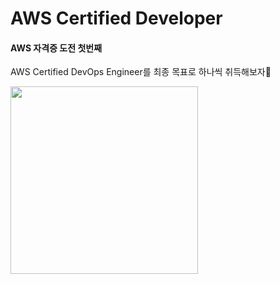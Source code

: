 # AWS Certified Developer
#### AWS 자격증 도전 첫번째
AWS Certified DevOps Engineer를 최종 목표로 하나씩 취득해보자💪  
  
<img src="https://user-images.githubusercontent.com/61479654/95557601-00157600-0a50-11eb-9dc2-6f79e29b5a78.png"  width="300" height="300">
